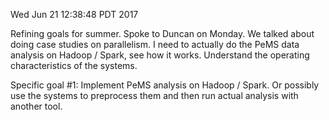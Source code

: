 Wed Jun 21 12:38:48 PDT 2017

Refining goals for summer. Spoke to Duncan on Monday. We talked about
doing case studies on parallelism. I need to actually do the PeMS data
analysis on Hadoop / Spark, see how it works. Understand the operating
characteristics of the systems.

Specific goal #1: Implement PeMS analysis on Hadoop / Spark. Or possibly
use the systems to preprocess them and then run actual analysis with
another tool.
